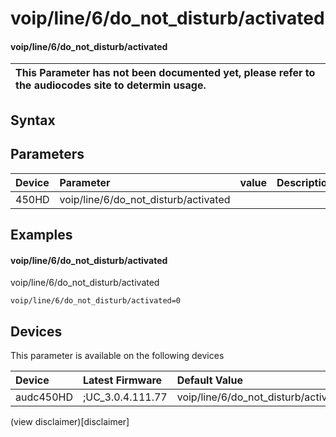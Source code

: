 ﻿---
description: voip/line/6/do_not_disturb/activated
search: false
---

# voip/line/6/do_not_disturb/activated

#### voip/line/6/do_not_disturb/activated


| This Parameter has not been documented yet, please refer to the audiocodes site to determin usage.  | 
| :--- |

## Syntax

## Parameters
|Device|Parameter|value|Description|
|:---|:---|:---|:---|
| 450HD | voip/line/6/do_not_disturb/activated |  |  |

## Examples
#### voip/line/6/do_not_disturb/activated

voip/line/6/do_not_disturb/activated

```
voip/line/6/do_not_disturb/activated=0
```

## Devices
This parameter is available on the following devices

| Device | Latest Firmware | Default Value |
|:---|:---|:---|
| audc450HD | ;UC_3.0.4.111.77 | voip/line/6/do_not_disturb/activated=0 

(view disclaimer)[disclaimer]
